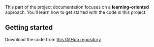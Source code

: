 This part of the project documentation focuses on a
**learning-oriented** approach. You'll learn how to
get started with the code in this project.

## Getting started

Download the code from [this GitHub repository](https://github.com/rebeccabapaye/DiceApp)
